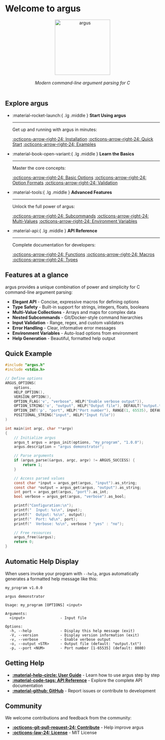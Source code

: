 # Welcome to argus

<div align="center">
  <img src="assets/argus-logo.webp" alt="argus" width="180px">
  <br><br>
  <em>Modern command-line argument parsing for C</em>
  <br><br>
</div>

## Explore argus

<div class="grid cards" markdown>

-   :material-rocket-launch:{ .lg .middle } **Start Using argus**

    ---

    Get up and running with argus in minutes:

    [:octicons-arrow-right-24: Installation](guide/installation.md)
    [:octicons-arrow-right-24: Quick Start](guide/quickstart.md)
    [:octicons-arrow-right-24: Examples](examples/basic.md)

-   :material-book-open-variant:{ .lg .middle } **Learn the Basics**

    ---

    Master the core concepts:

    [:octicons-arrow-right-24: Basic Options](guide/basic-options.md)
    [:octicons-arrow-right-24: Option Formats](guide/option-formats.md)
    [:octicons-arrow-right-24: Validation](guide/validation.md)

-   :material-tools:{ .lg .middle } **Advanced Features**

    ---

    Unlock the full power of argus:

    [:octicons-arrow-right-24: Subcommands](guide/subcommands.md)
    [:octicons-arrow-right-24: Multi-Values](guide/multi-values.md)
    [:octicons-arrow-right-24: Environment Variables](guide/environment.md)

-   :material-api:{ .lg .middle } **API Reference**

    ---

    Complete documentation for developers:

    [:octicons-arrow-right-24: Functions](api/functions.md)
    [:octicons-arrow-right-24: Macros](api/macros.md)
    [:octicons-arrow-right-24: Types](api/types.md)

</div>

## Features at a glance

argus provides a unique combination of power and simplicity for C command-line argument parsing:

- **Elegant API** - Concise, expressive macros for defining options
- **Type Safety** - Built-in support for strings, integers, floats, booleans
- **Multi-Value Collections** - Arrays and maps for complex data
- **Nested Subcommands** - Git/Docker-style command hierarchies
- **Input Validation** - Range, regex, and custom validators
- **Error Handling** - Clear, informative error messages
- **Environment Variables** - Auto-load options from environment
- **Help Generation** - Beautiful, formatted help output

## Quick Example

```c
#include "argus.h"
#include <stdio.h>

// Define options
ARGUS_OPTIONS(
    options,
    HELP_OPTION(),
    VERSION_OPTION(),
    OPTION_FLAG('v', "verbose", HELP("Enable verbose output")),
    OPTION_STRING('o', "output", HELP("Output file"), DEFAULT("output.txt")),
    OPTION_INT('p', "port", HELP("Port number"), RANGE(1, 65535), DEFAULT(8080)),
    POSITIONAL_STRING("input", HELP("Input file"))
)

int main(int argc, char **argv)
{
    // Initialize argus
    argus_t argus = argus_init(options, "my_program", "1.0.0");
    argus.description = "argus demonstrator";

    // Parse arguments
    if (argus_parse(&argus, argc, argv) != ARGUS_SUCCESS) {
        return 1;
    }

    // Access parsed values
    const char *input = argus_get(argus, "input").as_string;
    const char *output = argus_get(argus, "output").as_string;
    int port = argus_get(argus, "port").as_int;
    bool verbose = argus_get(argus, "verbose").as_bool;

    printf("Configuration:\n");
    printf("  Input: %s\n", input);
    printf("  Output: %s\n", output);
    printf("  Port: %d\n", port);
    printf("  Verbose: %s\n", verbose ? "yes" : "no");

    // Free resources
    argus_free(&argus);
    return 0;
}
```

## Automatic Help Display

When users invoke your program with `--help`, argus automatically generates a formatted help message like this:

```
my_program v1.0.0

argus demonstrator

Usage: my_program [OPTIONS] <input>

Arguments:
  <input>                - Input file

Options:
  -h, --help             - Display this help message (exit)
  -V, --version          - Display version information (exit)
  -v, --verbose          - Enable verbose output
  -o, --output <STR>     - Output file (default: "output.txt")
  -p, --port <NUM>       - Port number [1-65535] (default: 8080)
```

## Getting Help

- **[:material-help-circle: User Guide](guide/installation.md)** - Learn how to use argus step by step
- **[:material-code-tags: API Reference](api/overview.md)** - Explore the complete API documentation
- **[:material-github: GitHub](https://github.com/lucocozz/argus)** - Report issues or contribute to development

## Community

We welcome contributions and feedback from the community:

- **[:octicons-git-pull-request-24: Contribute](contributing.md)** - Help improve argus
- **[:octicons-law-24: License](license.md)** - MIT License